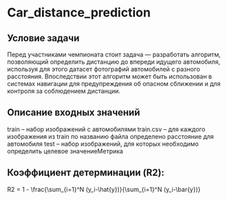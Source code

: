 # Car_distance_prediction
## Условие задачи
Перед участниками чемпионата стоит задача — разработать алгоритм,
позволяющий определить дистанцию до впереди идущего автомобиля,
используя для этого датасет фотографий автомобилей с разного расстояния.
Впоследствии этот алгоритм может быть использован в системах навигации
для предупреждения об опасном сближении и для контроля за
соблюдением дистанции.
## Описание входных значений
train – набор изображений с автомобилями
train.csv – для каждого изображения из train по названию файла определено
расстояние для автомобиля
test – набор изображений, для которых необходимо определить целевое
значениеМетрика
## Коэффициент детерминации (R2):
R2 = 1 - \frac{\sum_{i=1}^N (y_i-\hat{y})}{\sum_{i=1}^N (y_i-\bar{y})}
